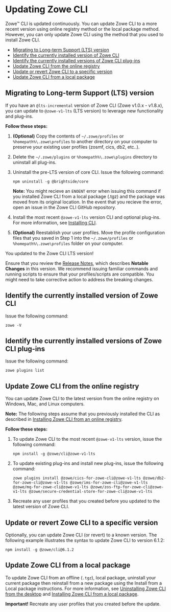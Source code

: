 # Updating Zowe CLI <!-- omit in toc -->

Zowe&trade; CLI is updated continuously. You can update Zowe CLI to a more recent version using online registry method or the local package method. However, you can only update Zowe CLI using the method that you used to install Zowe CLI.

- [Migrating to Long-term Support (LTS) version](#migrating-to-long-term-support-lts-version)
- [Identify the currently installed version of Zowe CLI](#identify-the-currently-installed-version-of-zowe-cli)
- [Identify the currently installed versions of Zowe CLI plug-ins](#identify-the-currently-installed-versions-of-zowe-cli-plug-ins)
- [Update Zowe CLI from the online registry](#update-zowe-cli-from-the-online-registry)
- [Update or revert Zowe CLI to a specific version](#update-or-revert-zowe-cli-to-a-specific-version)
- [Update Zowe CLI from a local package](#update-zowe-cli-from-a-local-package)

## Migrating to Long-term Support (LTS) version

If you have an `@lts-incremental` version of Zowe CLI (Zowe v1.0.x - v1.8.x), you can update to `@zowe-v1-lts` (LTS version) to leverage new functionality and plug-ins.

**Follow these steps:**

1. **(Optional)** Copy the contents of `~/.zowe/profiles` or `%homepath%\.zowe\profiles` to another directory on your computer to preserve your existing user profiles (zosmf, cics, db2, etc..).

2. Delete the `~/.zowe/plugins` or `%homepath%\.zowe\plugins` directory to uninstall all plug-ins.

3. Uninstall the pre-LTS version of core CLI. Issue the following command:

    ```
    npm uninstall -g @brightside/core
    ```

    **Note:** You might recieve an `ENOENT` error when issuing this command if you installed Zowe CLI from a local package (.tgz) and the package was moved from its original location. In the event    that you recieve the error, open an issue in the   Zowe CLI GitHub repository.

4. Install the most recent `@zowe-v1-lts` version CLI and optional plug-ins. For more information, see [Installing CLI](./cli-installcli.md).

5. **(Optional)** Reestablish your user profiles. Move the profile configuration files that you saved in Step 1 into the `~/.zowe/profiles` or `%homepath%\.zowe\profiles` folder on your computer.

You updated to the Zowe CLI LTS version!

Ensure that you review the [Release Notes](../getting-started/summaryofchanges.md), which describes **Notable Changes** in this version. We recommend issuing familiar commands and running scripts to ensure that your profiles/scripts are compatible. You might need to take corrective action to address the breaking changes.

## Identify the currently installed version of Zowe CLI

Issue the following command:

```
zowe -V
```

## Identify the currently installed versions of Zowe CLI plug-ins

Issue the following command:
```
zowe plugins list
```

## Update Zowe CLI from the online registry

You can update Zowe CLI to the latest version from the online registry on Windows, Mac, and Linux computers.

**Note:** The following steps assume that you previously installed the CLI as described in [Installing Zowe CLI from an online registry](cli-installcli.md#installing-zowe-cli-from-an-online-registry).

**Follow these steps:**

1. To update Zowe CLI to the most recent `@zowe-v1-lts` version, issue the following command:

   ```
   npm install -g @zowe/cli@zowe-v1-lts
   ```

2. To update existing plug-ins and install new plug-ins, issue the following command:

   ```
   zowe plugins install @zowe/cics-for-zowe-cli@zowe-v1-lts @zowe/db2-for-zowe-cli@zowe-v1-lts @zowe/ims-for-zowe-cli@zowe-v1-lts @zowe/mq-for-zowe-cli@zowe-v1-lts @zowe/zos-ftp-for-zowe-cli@zowe-v1-lts @zowe/secure-credential-store-for-zowe-cli@zowe-v1-lts
   ```

3. Recreate any user profiles that you created before you updated to the latest version of Zowe CLI.

## Update or revert Zowe CLI to a specific version

Optionally, you can update Zowe CLI (or revert) to a known version. The following example illustrates the syntax to update Zowe CLI to version 6.1.2:

```
npm install -g @zowe/cli@6.1.2
```

## Update Zowe CLI from a local package

To update Zowe CLI from an offline (`.tgz`), local package, uninstall your current package then reinstall from a new package using the Install from a Local package instructions. For more information, see [Uninstalling Zowe CLI from the desktop](cli-uninstall.md) and [Installing Zowe CLI from a local package](cli-installcli.md#installing-zowe-cli-from-a-local-package).

**Important!** Recreate any user profiles that you created before the update.